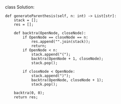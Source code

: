 
class Solution:

    def generateParenthesis(self, n: int) -> List[str]:
        stack = [];
        res = [];
        
        def backtra(OpenNode, closeNode):
            if OpenNode == closeNode == n:
                res.append("".join(stack));
                return;
            if OpenNode < n:
                stack.append("(");
                backtra(OpenNode + 1, closeNode);
                stack.pop();
            
            if closeNode < OpenNode:
                stack.append(")");
                backtra(OpenNode, closeNode + 1);
                stack.pop();
            
        backtra(0, 0);
        return res;
